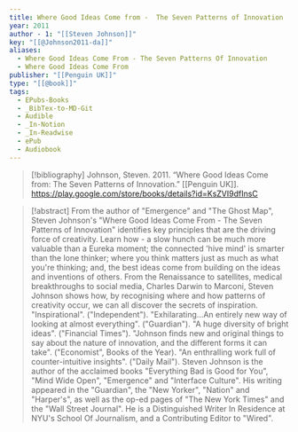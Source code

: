 ```yaml
---
title: Where Good Ideas Come from -  The Seven Patterns of Innovation
year: 2011
author - 1: "[[Steven Johnson]]"
key: "[[@Johnson2011-da]]"
aliases:
  - Where Good Ideas Come From - The Seven Patterns Of Innovation
  - Where Good Ideas Come From
publisher: "[[Penguin UK]]"
type: "[[@book]]"
tags:
  - EPubs-Books
  - _BibTex-to-MD-Git
  - Audible
  - _In-Notion
  - _In-Readwise
  - ePub
  - Audiobook
---
```


> [!bibliography]
> Johnson, Steven. 2011. “Where Good Ideas Come from: The Seven Patterns of Innovation.” [[Penguin UK]]. https://play.google.com/store/books/details?id=KsZVI9dfInsC

> [!abstract]
> From the author of "Emergence" and "The Ghost Map", Steven Johnson's "Where Good Ideas Come From -  The Seven Patterns of Innovation" identifies key principles that are the driving force of creativity. Learn how -  a slow hunch can be much more valuable than a Eureka moment; the connected 'hive mind' is smarter than the lone thinker; where you think matters just as much as what you're thinking; and, the best ideas come from building on the ideas and inventions of others. From the Renaissance to satellites, medical breakthroughs to social media, Charles Darwin to Marconi, Steven Johnson shows how, by recognising where and how patterns of creativity occur, we can all discover the secrets of inspiration. "Inspirational". ("Independent"). "Exhilarating...An entirely new way of looking at almost everything". ("Guardian"). "A huge diversity of bright ideas". ("Financial Times"). "Johnson finds new and original things to say about the nature of innovation, and the different forms it can take". ("Economist", Books of the Year). "An enthralling work full of counter-intuitive insights". ("Daily Mail"). Steven Johnson is the author of the acclaimed books "Everything Bad is Good for You", "Mind Wide Open", "Emergence" and "Interface Culture". His writing appeared in the "Guardian", the "New Yorker", "Nation" and "Harper's", as well as the op-ed pages of "The New York Times" and the "Wall Street Journal". He is a Distinguished Writer In Residence at NYU's School Of Journalism, and a Contributing Editor to "Wired".